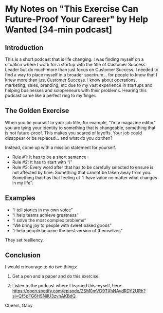 # My Notes on "This Exercise Can Future-Proof Your Career" by Help Wanted [34-min podcast]

## Introduction
This is a short podcast that is life changing. I was finding myself on a situation where I work for a startup with the title of Customer Success Leader but do much more than just focus on Customer Success. I needed to find a way to place myself in a broader spectrum… for people to know that I knew more than just Customer Success. I know about operations, marketing, sales, branding, etc due to my vast experience in startups and helping businesses and solopreneurs with their problems. Hearing this podcast came like a perfect ring to my finger.

## The Golden Exercise
When you tie yourself to your job title, for example, “I’m a magazine editor” you are tying your identity to something that is changeable, something that is not future-proof. This makes you scared of layoffs. Your job could disappear or be replaced… and what do you do then?

Instead, come up with a mission statement for yourself.

- Rule #1: It has to be a short sentence
- Rule #2: It has to start with “I”
- Rule #3: Every word after that has to be carefully selected to ensure is not affected by time. Something that cannot be taken away from you. Something that has that feeling of “I have value no matter what changes in my life”.

## Examples
- “I tell stories in my own voice”
- “I help teams achieve greatness”
- “I solve the most complex problems”
- “We bring joy to people with sweet baked goods”
- “I help people become the best version of themselves”

They set resiliency.

## Conclusion
I would encourage to do two things:

1) Get a pen and a paper and do this exercise

2) Listen to the podcast where I learned this myself, here: https://open.spotify.com/episode/2SM0mVD9TXhNAvdRDY2URh?si=Qf5pFG6HSNiIU3zvhAKBdQ.

Cheers,
Gaby

